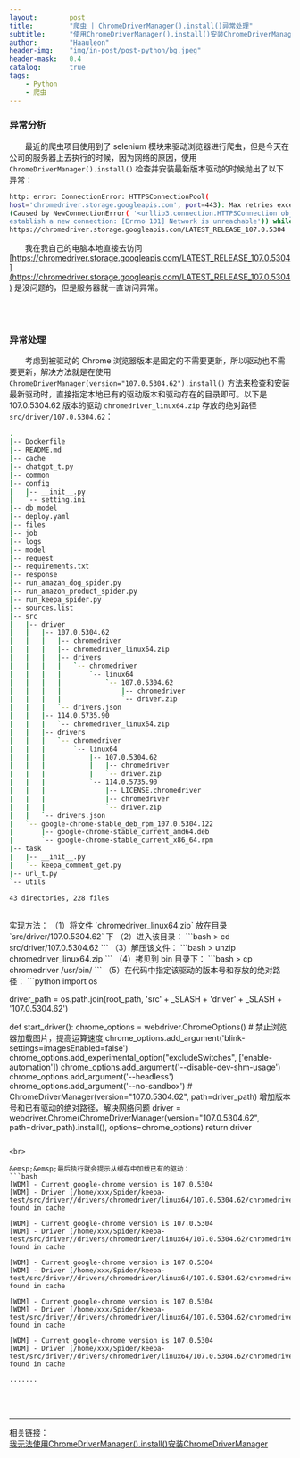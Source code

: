 ```yaml
---
layout:        post
title:         "爬虫 | ChromeDriverManager().install()异常处理"
subtitle:      "使用ChromeDriverManager().install()安装ChromeDriverManager失败"
author:        "Haauleon"
header-img:    "img/in-post/post-python/bg.jpeg"
header-mask:   0.4
catalog:       true
tags:
    - Python
    - 爬虫
---
```


### 异常分析
&emsp;&emsp;最近的爬虫项目使用到了 selenium 模块来驱动浏览器进行爬虫，但是今天在公司的服务器上去执行的时候，因为网络的原因，使用 `ChromeDriverManager().install()` 检查并安装最新版本驱动的时候抛出了以下异常：    
```bash
http: error: ConnectionError: HTTPSConnectionPool(
host='chromedriver.storage.googleapis.com', port=443): Max retries exceeded with url: /LATEST_RELEASE_107.0.5304 
(Caused by NewConnectionError( '<urllib3.connection.HTTPSConnection object at 0x7fd46be37730>: Failed to 
establish a new connection: [Errno 101] Network is unreachable')) while doing a GET request to URL: 
https://chromedriver.storage.googleapis.com/LATEST_RELEASE_107.0.5304
```

&emsp;&emsp;我在我自己的电脑本地直接去访问 [https://chromedriver.storage.googleapis.com/LATEST_RELEASE_107.0.5304](https://chromedriver.storage.googleapis.com/LATEST_RELEASE_107.0.5304) 是没问题的，但是服务器就一直访问异常。     

<br>
<br>

### 异常处理
&emsp;&emsp;考虑到被驱动的 Chrome 浏览器版本是固定的不需要更新，所以驱动也不需要更新，解决方法就是在使用 `ChromeDriverManager(version="107.0.5304.62").install()` 方法来检查和安装最新驱动时，直接指定本地已有的驱动版本和驱动存在的目录即可。以下是 107.0.5304.62 版本的驱动 `chromedriver_linux64.zip` 存放的绝对路径 `src/driver/107.0.5304.62`：    
```bash
.
|-- Dockerfile
|-- README.md
|-- cache
|-- chatgpt_t.py
|-- common
|-- config
|   |-- __init__.py
|   `-- setting.ini
|-- db_model
|-- deploy.yaml
|-- files
|-- job
|-- logs
|-- model
|-- request
|-- requirements.txt
|-- response
|-- run_amazan_dog_spider.py
|-- run_amazon_product_spider.py
|-- run_keepa_spider.py
|-- sources.list
|-- src
|   |-- driver
|   |   |-- 107.0.5304.62
|   |   |   |-- chromedriver
|   |   |   |-- chromedriver_linux64.zip
|   |   |   |-- drivers
|   |   |   |   `-- chromedriver
|   |   |   |       `-- linux64
|   |   |   |           `-- 107.0.5304.62
|   |   |   |               |-- chromedriver
|   |   |   |               `-- driver.zip
|   |   |   `-- drivers.json
|   |   |-- 114.0.5735.90
|   |   |   `-- chromedriver_linux64.zip
|   |   |-- drivers
|   |   |   `-- chromedriver
|   |   |       `-- linux64
|   |   |           |-- 107.0.5304.62
|   |   |           |   |-- chromedriver
|   |   |           |   `-- driver.zip
|   |   |           `-- 114.0.5735.90
|   |   |               |-- LICENSE.chromedriver
|   |   |               |-- chromedriver
|   |   |               `-- driver.zip
|   |   `-- drivers.json
|   `-- google-chrome-stable_deb_rpm_107.0.5304.122
|       |-- google-chrome-stable_current_amd64.deb
|       `-- google-chrome-stable_current_x86_64.rpm
|-- task
|   |-- __init__.py
|   `-- keepa_comment_get.py
|-- url_t.py
`-- utils

43 directories, 228 files

```

<br>
实现方法：            
（1）将文件 `chromedriver_linux64.zip` 放在目录 `src/driver/107.0.5304.62` 下      
（2）进入该目录：            
```bash
> cd src/driver/107.0.5304.62
```
（3）解压该文件：    
```bash
> unzip chromedriver_linux64.zip
```
（4）拷贝到 bin 目录下：            
```bash
> cp chromedriver /usr/bin/
```
（5）在代码中指定该驱动的版本号和存放的绝对路径：              
```python
import os


driver_path = os.path.join(root_path, 'src' + _SLASH + 'driver' + _SLASH + '107.0.5304.62')


def start_driver():
    chrome_options = webdriver.ChromeOptions()
    # 禁止浏览器加载图片，提高运算速度
    chrome_options.add_argument('blink-settings=imagesEnabled=false')
    chrome_options.add_experimental_option("excludeSwitches", ['enable-automation'])
    chrome_options.add_argument('--disable-dev-shm-usage')
    chrome_options.add_argument('--headless')
    chrome_options.add_argument('--no-sandbox')
    # ChromeDriverManager(version="107.0.5304.62", path=driver_path) 增加版本号和已有驱动的绝对路径，解决网络问题
    driver = webdriver.Chrome(ChromeDriverManager(version="107.0.5304.62", path=driver_path).install(), options=chrome_options)
    return driver

```

<br>

&emsp;&emsp;最后执行就会提示从缓存中加载已有的驱动：      
```bash
[WDM] - Current google-chrome version is 107.0.5304
[WDM] - Driver [/home/xxx/Spider/keepa-test/src/driver//drivers/chromedriver/linux64/107.0.5304.62/chromedriver] found in cache

[WDM] - Current google-chrome version is 107.0.5304
[WDM] - Driver [/home/xxx/Spider/keepa-test/src/driver//drivers/chromedriver/linux64/107.0.5304.62/chromedriver] found in cache

[WDM] - Current google-chrome version is 107.0.5304
[WDM] - Driver [/home/xxx/Spider/keepa-test/src/driver//drivers/chromedriver/linux64/107.0.5304.62/chromedriver] found in cache

[WDM] - Current google-chrome version is 107.0.5304
[WDM] - Driver [/home/xxx/Spider/keepa-test/src/driver//drivers/chromedriver/linux64/107.0.5304.62/chromedriver] found in cache

[WDM] - Current google-chrome version is 107.0.5304
[WDM] - Driver [/home/xxx/Spider/keepa-test/src/driver//drivers/chromedriver/linux64/107.0.5304.62/chromedriver] found in cache

.......
```


<br>
<br>

---

相关链接：   
[我无法使用ChromeDriverManager().install()安装ChromeDriverManager](https://www.5axxw.com/questions/content/25zj8m)